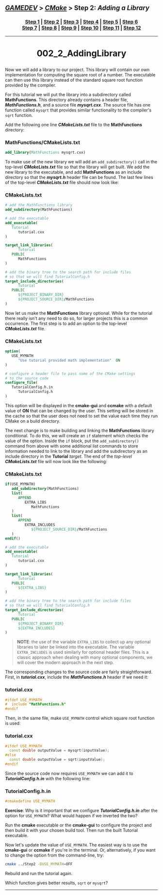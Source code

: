 ## [_GAMEDEV_][gamedev] > [_CMake_][CMake] > **Step 2**: *Adding a Library*

### <p align=center>[Step 1][stp1] | [Step 2][stp2] | [Step 3][stp3] | [Step 4][stp4] | [Step 5][stp5] | [Step 6][stp6] <br/> [Step 7][stp7] | [Step 8][stp8] | [Step 9][stp9] | [Step 10][stp10] | [Step 11][stp11] | [Step 12][stp12]  </p>

<!--
* [_GAMEDEV_][gamedev]
* [_CMAKE_][CMake]
* [Step 1][stp1]
* [Step 2][stp2]
* [Step 3][stp3]
* [Step 4][stp4]
* [Step 5][stp5]
* [Step 6][stp6]
* [Step 7][stp7]
* [Step 8][stp8]
* [Step 9][stp9]
* [Step 10][stp10]
* [Step 11][stp11]
* [Step 12][stp12]
-->

[gamedev]: ../../README.md
[CMake]:   ../README.md
[stp1]:    ../002_1_BasicStartingPoint/README.md
[stp2]:    README.md
[stp3]:    ../002_3_UsageReqForLib/README.md
[stp4]:    ../002_4_InstallAndTest/README.md
[stp5]:    ../002_5_SysIntrospection/README.md
[stp6]:    ../002_6_ComFileGen/README.md
[stp7]:    ../002_7_BuildInstall/README.md
[stp8]:    ../002_8_Dashboard/README.md
[stp9]:    ../002_9_StaticShared/README.md
[stp10]:   ../002_10_GenExpression/README.md
[stp11]:   ../002_11_ExportConfig/README.md
[stp12]:   ../002_12_PackDebRel/README.md

---
<!-- ---------------------------------- * Navigation * ---------------------------------- -->

# <p align = center><b>002_2_AddingLibrary</b></p>

Now we will add a library to our project. This library will contain our own implementation for computing the square root of a number. The executable can then use this library instead of the standard square root function provided by the compiler.

For this tutorial we will put the library into a subdirectory called **MathFunctions**. This directory already contains a header file, ***MathFunctions.h***, and a source file ***mysqrt.cxx***. The source file has one function called `mysqrt` that provides similar functionality to the compiler's `sqrt` function.

Add the following one line ***CMakeLists.txt*** file to the **MathFunctions** directory:

### MathFunctions/CMakeLists.txt

```cmake
add_library(MathFunctions mysqrt.cxx)
```

To make use of the new library we will add an `add_subdirectory()` call in the top-level ***CMakeLists.txt*** file so that the library will get built. We add the new library to the executable, and add **MathFunctions** as an include directory so that the ***mysqrt.h*** header file can be found. The last few lines of the top-level ***CMakeLists.txt*** file should now look like:

### CMakeLists.txt

```cmake
# add the MathFunctions library
add_subdirectory(MathFunctions)

# add the executable
add_executable(
   Tutorial
      tutorial.cxx
)

target_link_libraries(
      Tutorial
   PUBLIC
      MathFunctions
)

# add the binary tree to the search path for include files
# so that we will find TutorialConfig.h
target_include_directories(
      Tutorial
   PUBLIC
      ${PROJECT_BINARY_DIR}
      ${PROJECT_SOURCE_DIR}/MathFunctions
)
```

Now let us make the **MathFunctions** library optional. While for the tutorial there really isn't any need to do so, for larger projects this is a common occurrence. The first step is to add an option to the top-level ***CMakeLists.txt*** file.

### CMakeLists.txt

```cmake
option(
   USE_MYMATH
      "Use tutorial provided math implementation"  ON
)

# configure a header file to pass some of the CMake settings
# to the source code
configure_file(
   TutorialConfig.h.in
      TutorialConfig.h
)
```

This option will be displayed in the **cmake-gui** and **ccmake** with a default value of **ON** that can be changed by the user. This setting will be stored in the cache so that the user does not need to set the value each time they run CMake on a build directory.

The next change is to make building and linking the **MathFunctions** library conditional. To do this, we will create an `if` statement which checks the value of the option. Inside the `if` block, put the `add_subdirectory()` command from above with some additional list commands to store information needed to link to the library and add the subdirectory as an include directory in the **Tutorial** *target*. The end of the *top-level* ***CMakeLists.txt*** file will now look like the following:

### CMakeLists.txt

```cmake
if(USE_MYMATH)
   add_subdirectory(MathFunctions)
   list(
      APPEND
         EXTRA_LIBS
            MathFunctions
   )
   list(
      APPEND
         EXTRA_INCLUDES
            ${PROJECT_SOURCE_DIR}/MathFunctions
   )
endif()

# add the executable
add_executable(
   Tutorial
      tutorial.cxx
)

target_link_libraries(
      Tutorial
   PUBLIC
      ${EXTRA_LIBS}
)

# add the binary tree to the search path for include files
# so that we will find TutorialConfig.h
target_include_directories(
      Tutorial
   PUBLIC
      ${PROJECT_BINARY_DIR}
      ${EXTRA_INCLUDES}
)
```

> **NOTE**: the use of the variable `EXTRA_LIBS` to collect up any optional libraries to later be linked into the executable. The variable `EXTRA_INCLUDES` is used similarly for optional header files. This is a classic approach when dealing with many optional components, we will cover the modern approach in the next step.

The corresponding changes to the source code are fairly straightforward. First, in ***tutorial.cxx***, include the ***MathFunctions.h*** header if we need it:

### tutorial.cxx

```cpp
#ifdef USE_MYMATH
#  include "MathFunctions.h"
#endif
```

Then, in the same file, make `USE_MYMATH` control which square root function is used:

### tutorial.cxx

```cpp
#ifdef USE_MYMATH
  const double outputValue = mysqrt(inputValue);
#else
  const double outputValue = sqrt(inputValue);
#endif
```

Since the source code now requires `USE_MYMATH` we can add it to ***TutorialConfig.h.in*** with the following line:

### TutorialConfig.h.in

```cpp
#cmakedefine USE_MYMATH
```

**Exercise**: Why is it important that we configure ***TutorialConfig.h.in*** after the option for `USE_MYMATH`? What would happen if we inverted the two?

Run the **cmake** executable or the **cmake-gui** to configure the project and then build it with your chosen build tool. Then run the built Tutorial executable.

Now let's update the value of `USE_MYMATH`. The easiest way is to use the **cmake-gui** or **ccmake** if you're in the terminal. Or, alternatively, if you want to change the option from the command-line, try:

```bash
cmake ../Step2 -DUSE_MYMATH=OFF
```

Rebuild and run the tutorial again.

Which function gives better results, `sqrt` or `mysqrt`?

---